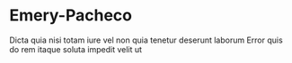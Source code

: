 # Emery-Pacheco
Dicta quia nisi totam iure vel non quia tenetur deserunt laborum Error quis do rem itaque soluta impedit velit ut
